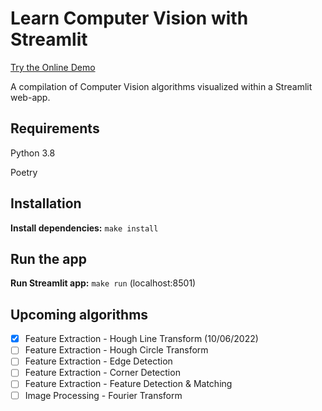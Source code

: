 # Learn Computer Vision with Streamlit

[Try the Online Demo](https://learn-computer-vision.herokuapp.com/)

A compilation of Computer Vision algorithms visualized within a Streamlit web-app.

## Requirements

Python 3.8

Poetry

## Installation

**Install dependencies:** `make install`

## Run the app

**Run Streamlit app:** `make run` (localhost:8501)

## Upcoming algorithms

- [x] Feature Extraction - Hough Line Transform (10/06/2022)
- [ ] Feature Extraction - Hough Circle Transform
- [ ] Feature Extraction - Edge Detection
- [ ] Feature Extraction - Corner Detection
- [ ] Feature Extraction - Feature Detection & Matching
- [ ] Image Processing - Fourier Transform
